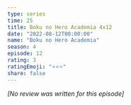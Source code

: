```yaml
---
type: series
time: 25
title: Boku no Hero Academia 4x12
date: "2022-08-12T00:00:00"
name: "Boku no Hero Academia"
season: 4
episode: 12
rating: 3
ratingEmoji: "⭐️⭐️⭐️"
share: false
---
```


*[No review was written for this episode]*